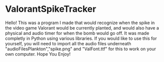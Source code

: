 # ValorantSpikeTracker

Hello! This was a program I made that would recognize when the spike in the video game Valorant would be currently planted, and would also have a physical and audio
timer for when the bomb would go off. It was made completly in Python using various libraries. If you would like to use this for yourself, you will need to import all
the audio files underneath "audioFilesPlankton","spike.png" and "ValFont.ttf" for this to work on your own computer.
Hope You Enjoy!
